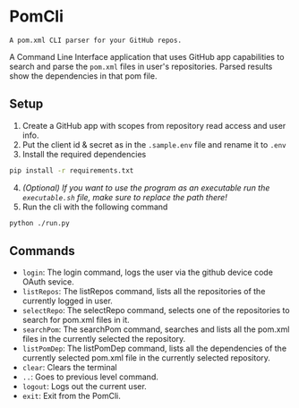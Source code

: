 # PomCli
`A pom.xml CLI parser for your GitHub repos.`

A Command Line Interface application that uses GitHub app capabilities to search and parse the `pom.xml` files in user's repositories. Parsed results show the dependencies in that pom file.

## Setup

1. Create a GitHub app with scopes from repository read access and user info.
2. Put the client id & secret as in the `.sample.env` file and rename it to `.env`
3. Install the required dependencies
```bash
pip install -r requirements.txt
```
4. _(Optional) If you want to use the program as an executable run the `executable.sh` file, make sure to replace the path there!_
4. Run the cli with the following command
```bash
python ./run.py
```

## Commands

- `login`: The login command, logs the user via the github device code OAuth sevice.
- `listRepos`: The listRepos command, lists all the repositories of the currently logged in user.
- `selectRepo`: The selectRepo command, selects one of the repositories to search for pom.xml files in it.
- `searchPom`: The searchPom command, searches and lists all the pom.xml files in the currently selected the repository.
- `listPomDep`: The listPomDep command, lists all the dependencies of the currently selected pom.xml file in the currently selected repository.
- `clear`: Clears the terminal
- `..`: Goes to previous level command.
- `logout`: Logs out the current user.
- `exit`: Exit from the PomCli.
